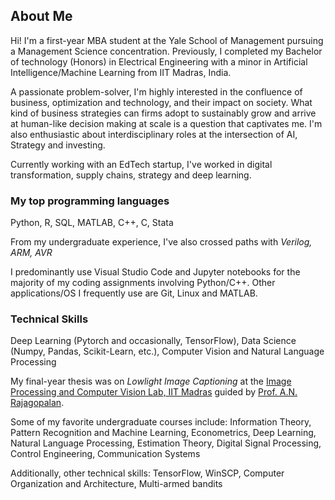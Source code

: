 ## About Me

Hi! I'm a first-year MBA student at the Yale School of Management pursuing a Management Science concentration. Previously, I completed my Bachelor of technology (Honors) in Electrical Engineering with a minor in Artificial Intelligence/Machine Learning from IIT Madras, India. 

A passionate problem-solver, I'm highly interested in the confluence of business, optimization and technology, and their impact on society. What kind of business strategies can firms adopt to sustainably grow and arrive at human-like decision making at scale is a question that captivates me. I'm also enthusiastic about interdisciplinary roles at the intersection of AI, Strategy and investing.

Currently working with an EdTech startup, I've worked in digital transformation, supply chains, strategy and deep learning. 

### My top programming languages

Python, R, SQL, MATLAB, C++, C, Stata

From my undergraduate experience, I've also crossed paths with *Verilog, ARM, AVR*

I predominantly use Visual Studio Code and Jupyter notebooks for the majority of my coding assignments involving Python/C++. Other applications/OS I frequently use are Git, Linux and MATLAB. 

### Technical Skills

Deep Learning (Pytorch and occasionally, TensorFlow), Data Science (Numpy, Pandas, Scikit-Learn, etc.), Computer Vision and Natural Language Processing

My final-year thesis was on *Lowlight Image Captioning* at the [Image Processing and Computer Vision Lab, IIT Madras](https://www.ee.iitm.ac.in/ipcvlab/) guided by [Prof. A.N. Rajagopalan](https://www.ee.iitm.ac.in/raju/).

Some of my favorite undergraduate courses include: Information Theory, Pattern Recognition and Machine Learning, Econometrics, Deep Learning, Natural Language Processing, Estimation Theory, Digital Signal Processing, Control Engineering, Communication Systems

Additionally, other technical skills: TensorFlow, WinSCP, Computer Organization and Architecture, Multi-armed bandits
<!--
**Siddharth1101/Siddharth1101** is a ✨ _special_ ✨ repository because its `README.md` (this file) appears on your GitHub profile.

Here are some ideas to get you started:

- 🔭 I’m currently working on ...
- 🌱 I’m currently learning ...
- 👯 I’m looking to collaborate on ...
- 🤔 I’m looking for help with ...
- 💬 Ask me about ...
- 📫 How to reach me: ...
- 😄 Pronouns: ...
- ⚡ Fun fact: ...
-->
